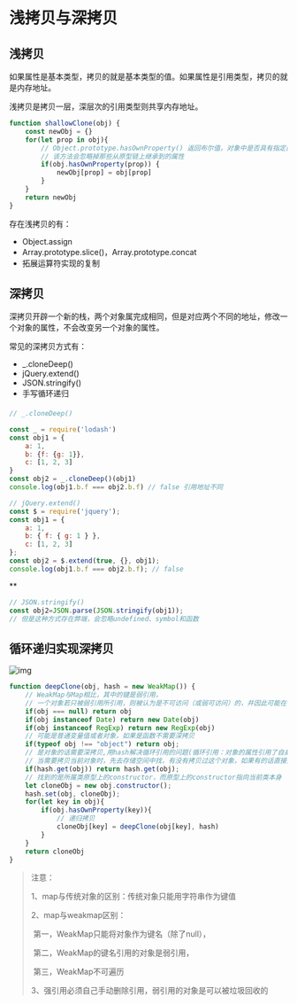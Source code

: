 # 浅拷贝与深拷贝

## 浅拷贝

如果属性是基本类型，拷贝的就是基本类型的值。如果属性是引用类型，拷贝的就是内存地址。

浅拷贝是拷贝一层，深层次的引用类型则共享内存地址。

```js
function shallowClone(obj) {
    const newObj = {}
    for(let prop in obj){
        // Object.prototype.hasOwnProperty() 返回布尔值，对象中是否具有指定属性
        // 该方法会忽略掉那些从原型链上继承到的属性 
        if(obj.hasOwnProperty(prop)) {
            newObj[prop] = obj[prop]
        }
    }
    return newObj
}
```

存在浅拷贝的有：

- Object.assign
- Array.prototype.slice()，Array.prototype.concat
- 拓展运算符实现的复制




## 深拷贝

深拷贝开辟一个新的栈，两个对象属完成相同，但是对应两个不同的地址，修改一个对象的属性，不会改变另一个对象的属性。

常见的深拷贝方式有：

- _.cloneDeep()
- jQuery.extend()
- JSON.stringify()
- 手写循环递归

#### 

```js
// _.cloneDeep()

const _ = require('lodash')
const obj1 = {
    a: 1,
    b: {f: {g: 1}},
	c: [1, 2, 3]
}
const obj2 = _.cloneDeep()(obj1)
console.log(obj1.b.f === obj2.b.f) // false 引用地址不同
```



```js
// jQuery.extend()
const $ = require('jquery');
const obj1 = {
    a: 1,
    b: { f: { g: 1 } },
    c: [1, 2, 3]
};
const obj2 = $.extend(true, {}, obj1);
console.log(obj1.b.f === obj2.b.f); // false
```

**

```js
// JSON.stringify()
const obj2=JSON.parse(JSON.stringify(obj1));
// 但是这种方式存在弊端，会忽略undefined、symbol和函数
```



## 循环递归实现深拷贝

![img](https://cdn.jsdelivr.net/gh/magnum-zx/blog-image@main/img/3265f1c5aeac4fc489dcf6a257fc76e2~tplv-k3u1fbpfcp-zoom-in-crop-mark:1304:0:0:0.awebp)

```js
function deepClone(obj, hash = new WeakMap()) {
    // WeakMap与Map相比，其中的键是弱引用，
    // 一个对象若只被弱引用所引用，则被认为是不可访问（或弱可访问）的，并因此可能在任何时刻被回收。
    if(obj === null) return obj
    if(obj instanceof Date) return new Date(obj)
    if(obj instanceof RegExp) return new RegExp(obj)
    // 可能是普通变量值或者对象，如果是函数不需要深拷贝
    if(typeof obj !== "object") return obj;
    // 是对象的话需要深拷贝,用hash解决循环引用的问题(循环引用：对象的属性引用了自身)
    // 当需要拷贝当前对象时，先去存储空间中找，有没有拷贝过这个对象，如果有的话直接返回，如果没有的话继续拷贝
    if(hash.get(obj)) return hash.get(obj);
    // 找到的是所属类原型上的constructor，而原型上的constructor指向当前类本身
    let cloneObj = new obj.constructor();
    hash.set(obj, cloneObj);
    for(let key in obj){
        if(obj.hasOwnProperty(key)){
            // 递归拷贝
            cloneObj[key] = deepClone(obj[key], hash)
        }
    }
    return cloneObj
}
```

> 注意：
>
> 1、map与传统对象的区别：传统对象只能用字符串作为键值
>
> 2、map与weakmap区别：
>
> ​	第一，WeakMap只能将对象作为键名（除了null），
>
> ​	第二，WeakMap的键名引用的对象是弱引用，
>
> ​	第三，WeakMap不可遍历
>
> 3、强引用必须自己手动删除引用，弱引用的对象是可以被垃圾回收的

